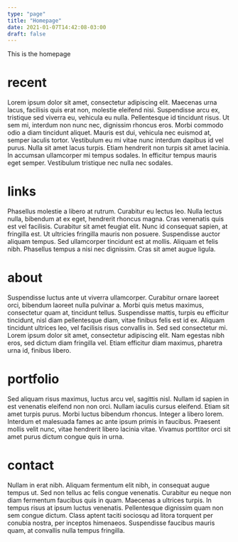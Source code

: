 ```yaml
---
type: "page"
title: "Homepage"
date: 2021-01-07T14:42:08-03:00
draft: false
---
```


This is the homepage

# recent
Lorem ipsum dolor sit amet, consectetur adipiscing elit. Maecenas urna lacus, facilisis quis erat non, molestie eleifend nisi. Suspendisse arcu ex, tristique sed viverra eu, vehicula eu nulla. Pellentesque id tincidunt risus. Ut sem mi, interdum non nunc nec, dignissim rhoncus eros. Morbi commodo odio a diam tincidunt aliquet. Mauris est dui, vehicula nec euismod at, semper iaculis tortor. Vestibulum eu mi vitae nunc interdum dapibus id vel purus. Nulla sit amet lacus turpis. Etiam hendrerit non turpis sit amet lacinia. In accumsan ullamcorper mi tempus sodales. In efficitur tempus mauris eget semper. Vestibulum tristique nec nulla nec sodales.

# links
Phasellus molestie a libero at rutrum. Curabitur eu lectus leo. Nulla lectus nulla, bibendum at ex eget, hendrerit rhoncus magna. Cras venenatis quis est vel facilisis. Curabitur sit amet feugiat elit. Nunc id consequat sapien, at fringilla est. Ut ultricies fringilla mauris non posuere. Suspendisse auctor aliquam tempus. Sed ullamcorper tincidunt est at mollis. Aliquam et felis nibh. Phasellus tempus a nisi nec dignissim. Cras sit amet augue ligula.

# about
Suspendisse luctus ante ut viverra ullamcorper. Curabitur ornare laoreet orci, bibendum laoreet nulla pulvinar a. Morbi quis metus maximus, consectetur quam at, tincidunt tellus. Suspendisse mattis, turpis eu efficitur tincidunt, nisl diam pellentesque diam, vitae finibus felis est id ex. Aliquam tincidunt ultrices leo, vel facilisis risus convallis in. Sed sed consectetur mi. Lorem ipsum dolor sit amet, consectetur adipiscing elit. Nam egestas nibh eros, sed dictum diam fringilla vel. Etiam efficitur diam maximus, pharetra urna id, finibus libero.

# portfolio
Sed aliquam risus maximus, luctus arcu vel, sagittis nisl. Nullam id sapien in est venenatis eleifend non non orci. Nullam iaculis cursus eleifend. Etiam sit amet turpis purus. Morbi luctus bibendum rhoncus. Integer a libero lorem. Interdum et malesuada fames ac ante ipsum primis in faucibus. Praesent mollis velit nunc, vitae hendrerit libero lacinia vitae. Vivamus porttitor orci sit amet purus dictum congue quis in urna.

# contact
Nullam in erat nibh. Aliquam fermentum elit nibh, in consequat augue tempus ut. Sed non tellus ac felis congue venenatis. Curabitur eu neque non diam fermentum faucibus quis in quam. Maecenas a ultrices turpis. In tempus risus at ipsum luctus venenatis. Pellentesque dignissim quam non sem congue dictum. Class aptent taciti sociosqu ad litora torquent per conubia nostra, per inceptos himenaeos. Suspendisse faucibus mauris quam, at convallis nulla tempus fringilla.